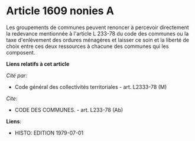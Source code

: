 # Article 1609 nonies A

Les groupements de communes peuvent renoncer à percevoir directement la redevance mentionnée à l'article L 233-78 du code des
communes ou la taxe d'enlèvement des ordures ménagères et laisser ce soin et la liberté de choix entre ces deux ressources à
chacune des communes qui les composent.

**Liens relatifs à cet article**

_Cité par_:

  - Code général des collectivités territoriales - art. L2333-78 (M)

_Cite_:

  - CODE DES COMMUNES. - art. L233-78 (Ab)

**Liens**:

  - HISTO: EDITION 1979-07-01
